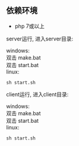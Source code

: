 ## 依赖环境
* php 7或以上

server运行, 进入server目录: 

windows:  
双击 make.bat  
双击 start.bat  
linux:  
```shell
sh start.sh
```

client运行, 进入client目录:  

windows:  
双击 make.bat  
双击 start.bat  
linux:  
```shell
sh start.sh
```
